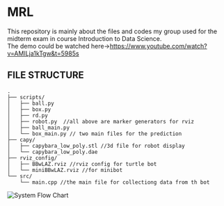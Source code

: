 # MRL
This repository is mainly about the files and codes my group used for the midterm exam in course Introduction to Data Science.  
The demo could be watched here->https://www.youtube.com/watch?v=AMILja1kTgw&t=5985s

## FILE STRUCTURE
```
.
├── scripts/
│   ├── ball.py
│   ├── box.py
│   ├── rd.py
│   ├── robot.py  //all above are marker generators for rviz
│   ├── ball_main.py
│   └── box_main.py // two main files for the prediction
├── capy/
│   ├── capybara_low_poly.stl //3d file for robot display
│   └── capybara_low_poly.dae
├── rviz_config/
│   ├── BBwLAZ.rviz //rviz config for turtle bot
│   └── miniBBwLAZ.rviz //for minibot
└── src/
    └── main.cpp //the main file for collectiong data from th bot
```
![System Flow Chart](https://i.imgur.com/Wj9xXqc.png)
